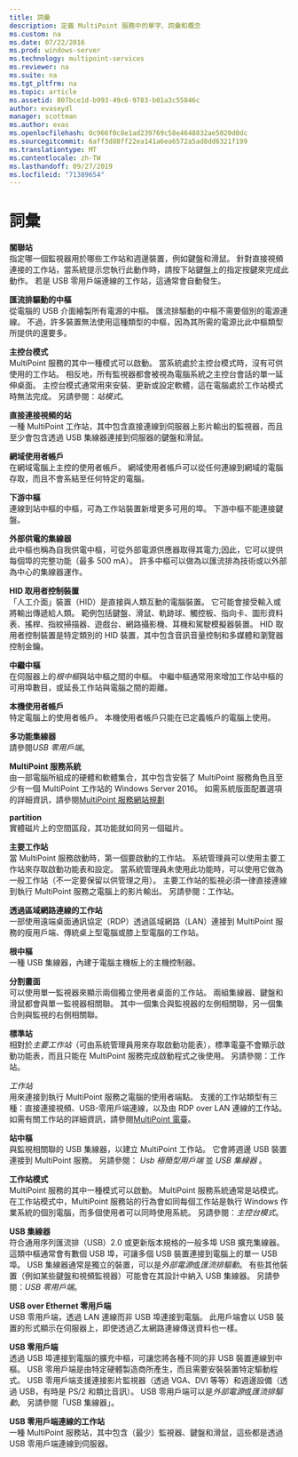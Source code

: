 ```yaml
---
title: 詞彙
description: 定義 MultiPoint 服務中的單字、詞彙和概念
ms.custom: na
ms.date: 07/22/2016
ms.prod: windows-server
ms.technology: multipoint-services
ms.reviewer: na
ms.suite: na
ms.tgt_pltfrm: na
ms.topic: article
ms.assetid: 807bce1d-b993-49c6-9783-b01a3c55846c
author: evaseydl
manager: scottman
ms.author: evas
ms.openlocfilehash: 0c966f0c8e1ad239769c58e4648832ae5020d0dc
ms.sourcegitcommit: 6aff3d88ff22ea141a6ea6572a5ad8dd6321f199
ms.translationtype: MT
ms.contentlocale: zh-TW
ms.lasthandoff: 09/27/2019
ms.locfileid: "71389654"
---
```

# <a name="glossary"></a>詞彙
**關聯站**  
指定哪一個監視器用於哪些工作站和週邊裝置，例如鍵盤和滑鼠。 針對直接視頻連接的工作站，當系統提示您執行此動作時，請按下站鍵盤上的指定按鍵來完成此動作。 若是 USB 零用戶端連線的工作站，這通常會自動發生。  
  
**匯流排驅動的中樞**  
從電腦的 USB 介面繪製所有電源的中樞。 匯流排驅動的中樞不需要個別的電源連線。 不過，許多裝置無法使用這種類型的中樞，因為其所需的電源比此中樞類型所提供的還要多。  
  
**主控台模式**  
MultiPoint 服務的其中一種模式可以啟動。 當系統處於主控台模式時，沒有可供使用的工作站。 相反地，所有監視器都會被視為電腦系統之主控台會話的單一延伸桌面。 主控台模式通常用來安裝、更新或設定軟體，這在電腦處於工作站模式時無法完成。 另請參閱：*站模式*。  
  
**直接連接視頻的站**  
一種 MultiPoint 工作站，其中包含直接連線到伺服器上影片輸出的監視器，而且至少會包含透過 USB 集線器連接到伺服器的鍵盤和滑鼠。  
  
**網域使用者帳戶**  
在網域電腦上主控的使用者帳戶。 網域使用者帳戶可以從任何連線到網域的電腦存取，而且不會系結至任何特定的電腦。  
  
**下游中樞**  
連線到站中樞的中樞，可為工作站裝置新增更多可用的埠。 下游中樞不能連接鍵盤。  
  
**外部供電的集線器**  
此中樞也稱為自我供電中樞，可從外部電源供應器取得其電力;因此，它可以提供每個埠的完整功能（最多 500 mA）。 許多中樞可以做為以匯流排為技術或以外部為中心的集線器運作。  
  
**HID 取用者控制裝置**  
「人工介面」裝置（HID）是直接與人類互動的電腦裝置。 它可能會接受輸入或將輸出傳遞給人類。 範例包括鍵盤、滑鼠、軌跡球、觸控板、指向卡、圖形資料表、搖桿、指紋掃描器、遊戲台、網路攝影機、耳機和駕駛模擬器裝置。 HID 取用者控制裝置是特定類別的 HID 裝置，其中包含音訊音量控制和多媒體和瀏覽器控制金鑰。  
  
**中繼中樞**  
在伺服器上的*根中樞*與站中樞之間的中樞。 中繼中樞通常用來增加工作站中樞的可用埠數目，或延長工作站與電腦之間的距離。  
  
**本機使用者帳戶**  
特定電腦上的使用者帳戶。 本機使用者帳戶只能在已定義帳戶的電腦上使用。  
  
**多功能集線器**  
請參閱*USB 零用戶端*。  
  
**MultiPoint 服務系統**  
由一部電腦所組成的硬體和軟體集合，其中包含安裝了 MultiPoint 服務角色且至少有一個 MultiPoint 工作站的 Windows Server 2016。 如需系統版面配置選項的詳細資訊，請參閱[MultiPoint 服務網站規劃](MultiPoint-services-Site-Planning.md)  
  
**partition**  
實體磁片上的空間區段，其功能就如同另一個磁片。  
  
**主要工作站**  
當 MultiPoint 服務啟動時，第一個要啟動的工作站。 系統管理員可以使用主要工作站來存取啟動功能表和設定。 當系統管理員未使用此功能時，可以使用它做為一般工作站（不一定要保留以供管理之用）。 主要工作站的監視必須一律直接連線到執行 MultiPoint 服務之電腦上的影片輸出。 另請參閱：工作站。  
  
**透過區域網路連線的工作站**  
一部使用遠端桌面通訊協定（RDP）透過區域網路（LAN）連接到 MultiPoint 服務的瘦用戶端、傳統桌上型電腦或膝上型電腦的工作站。  
  
**根中樞**  
一種 USB 集線器，內建于電腦主機板上的主機控制器。  
  
**分割畫面**  
可以使用單一監視器來顯示兩個獨立使用者桌面的工作站。 兩組集線器、鍵盤和滑鼠都會與單一監視器相關聯。 其中一個集合與監視器的左側相關聯，另一個集合則與監視的右側相關聯。  
  
**標準站**  
相對於*主要工作站*（可由系統管理員用來存取啟動功能表），標準電臺不會顯示啟動功能表，而且只能在 MultiPoint 服務完成啟動程式之後使用。 另請參閱：工作站。  
  
*工作站*  
用來連接到執行 MultiPoint 服務之電腦的使用者端點。 支援的工作站類型有三種：直接連接視頻、USB-零用戶端連線，以及由 RDP over LAN 連線的工作站。 如需有關工作站的詳細資訊，請參閱[MultiPoint 電臺](MultiPoint-services-Stations.md)。  
  
**站中樞**  
與監視相關聯的 USB 集線器，以建立 MultiPoint 工作站。 它會將週邊 USB 裝置連接到 MultiPoint 服務。 另請參閱： *Usb 極簡型用戶端* 並 *USB 集線器* 。  
  
**工作站模式**  
MultiPoint 服務的其中一種模式可以啟動。 MultiPoint 服務系統通常是站模式。 在工作站模式中，MultiPoint 服務站的行為會如同每個工作站是執行 Windows 作業系統的個別電腦，而多個使用者可以同時使用系統。 另請參閱：*主控台模式*。  
  
**USB 集線器**  
符合通用序列匯流排（USB）2.0 或更新版本規格的一般多埠 USB 擴充集線器。 這類中樞通常會有數個 USB 埠，可讓多個 USB 裝置連接到電腦上的單一 USB 埠。 USB 集線器通常是獨立的裝置，可以是*外部電源*或*匯流排驅動*。 有些其他裝置（例如某些鍵盤和視頻監視器）可能會在其設計中納入 USB 集線器。 另請參閱：*USB 零用戶端*。  
  
**USB over Ethernet 零用戶端**  
USB 零用戶端，透過 LAN 連線而非 USB 埠連接到電腦。 此用戶端會以 USB 裝置的形式顯示在伺服器上，即使透過乙太網路連線傳送資料也一樣。  
  
**USB 零用戶端**  
透過 USB 埠連接到電腦的擴充中樞，可讓您將各種不同的非 USB 裝置連線到中樞。 USB 零用戶端是由特定硬體製造商所產生，而且需要安裝裝置特定驅動程式。 USB 零用戶端支援連接影片監視器（透過 VGA、DVI 等等）和週邊設備（透過 USB，有時是 PS/2 和類比音訊）。 USB 零用戶端可以是*外部電源*或*匯流排驅動*。 另請參閱「USB 集線器」。  
  
**USB 零用戶端連線的工作站**  
一種 MultiPoint 服務站，其中包含（最少）監視器、鍵盤和滑鼠，這些都是透過 USB 零用戶端連線到伺服器。  
  
